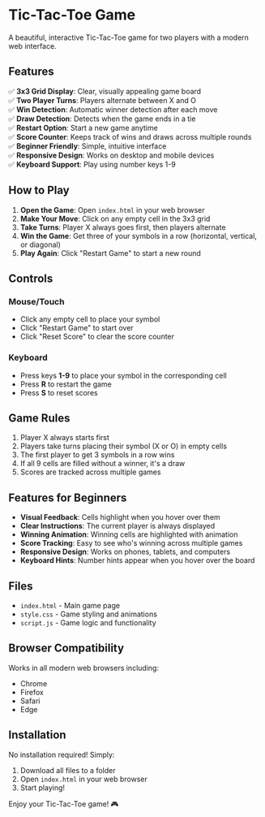 # Tic-Tac-Toe Game

A beautiful, interactive Tic-Tac-Toe game for two players with a modern web interface.

## Features

✅ **3x3 Grid Display**: Clear, visually appealing game board  
✅ **Two Player Turns**: Players alternate between X and O  
✅ **Win Detection**: Automatic winner detection after each move  
✅ **Draw Detection**: Detects when the game ends in a tie  
✅ **Restart Option**: Start a new game anytime  
✅ **Score Counter**: Keeps track of wins and draws across multiple rounds  
✅ **Beginner Friendly**: Simple, intuitive interface  
✅ **Responsive Design**: Works on desktop and mobile devices  
✅ **Keyboard Support**: Play using number keys 1-9  

## How to Play

1. **Open the Game**: Open `index.html` in your web browser
2. **Make Your Move**: Click on any empty cell in the 3x3 grid
3. **Take Turns**: Player X always goes first, then players alternate
4. **Win the Game**: Get three of your symbols in a row (horizontal, vertical, or diagonal)
5. **Play Again**: Click "Restart Game" to start a new round

## Controls

### Mouse/Touch
- Click any empty cell to place your symbol
- Click "Restart Game" to start over
- Click "Reset Score" to clear the score counter

### Keyboard
- Press keys **1-9** to place your symbol in the corresponding cell
- Press **R** to restart the game
- Press **S** to reset scores

## Game Rules

1. Player X always starts first
2. Players take turns placing their symbol (X or O) in empty cells
3. The first player to get 3 symbols in a row wins
4. If all 9 cells are filled without a winner, it's a draw
5. Scores are tracked across multiple games

## Features for Beginners

- **Visual Feedback**: Cells highlight when you hover over them
- **Clear Instructions**: The current player is always displayed
- **Winning Animation**: Winning cells are highlighted with animation
- **Score Tracking**: Easy to see who's winning across multiple games
- **Responsive Design**: Works on phones, tablets, and computers
- **Keyboard Hints**: Number hints appear when you hover over the board

## Files

- `index.html` - Main game page
- `style.css` - Game styling and animations
- `script.js` - Game logic and functionality

## Browser Compatibility

Works in all modern web browsers including:
- Chrome
- Firefox  
- Safari
- Edge

## Installation

No installation required! Simply:
1. Download all files to a folder
2. Open `index.html` in your web browser
3. Start playing!

Enjoy your Tic-Tac-Toe game! 🎮